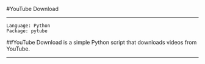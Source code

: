 #YouTube Download
<hr>

    Language: Python
    Package: pytube

##YouTube Download is a simple Python script that downloads videos from YouTube.

<hr>